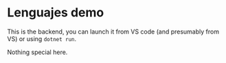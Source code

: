 # Lenguajes demo

This is the backend, you can launch it from VS code (and presumably from VS) or using `dotnet run`.

Nothing special here.
